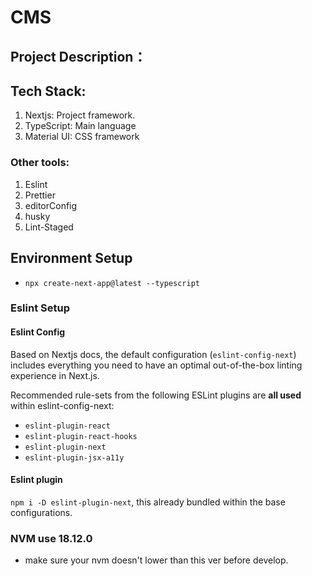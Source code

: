 # CMS

## Project Description：

## Tech Stack:

1. Nextjs: Project framework.
2. TypeScript: Main language
3. Material UI: CSS framework

### Other tools:

1. Eslint
2. Prettier
3. editorConfig
4. husky
5. Lint-Staged

## Environment Setup

- `npx create-next-app@latest --typescript`

### Eslint Setup

#### Eslint Config

Based on Nextjs docs, the default configuration (`eslint-config-next`) includes everything you need to have an optimal out-of-the-box linting experience in Next.js.

Recommended rule-sets from the following ESLint plugins are **all used** within eslint-config-next:

- `eslint-plugin-react`
- `eslint-plugin-react-hooks`
- `eslint-plugin-next`
- `eslint-plugin-jsx-a11y`

#### Eslint plugin

`npm i -D eslint-plugin-next`, this already bundled within the base configurations.


### NVM use 18.12.0
- make sure your nvm doesn't lower than this ver before develop.
